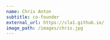 ```yaml
---
name: Chris Anton
subtitle: co-founder
external_url: https://cla1.github.io/
image_path: /images/chris.jpg
---
```

<meta http-equiv="refresh" content="0; URL=https://cla1.github.io/">
<link rel="canonical" href="https://cla1.github.io/">

